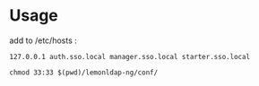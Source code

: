 # Usage

add to /etc/hosts :

``` shell
127.0.0.1 auth.sso.local manager.sso.local starter.sso.local
```

``` shell
chmod 33:33 $(pwd)/lemonldap-ng/conf/
```

